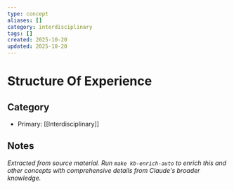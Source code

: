 ```yaml
---
type: concept
aliases: []
category: interdisciplinary
tags: []
created: 2025-10-20
updated: 2025-10-20
---
```


# Structure Of Experience

## Category

- Primary: [[Interdisciplinary]]

## Notes

*Extracted from source material. Run `make kb-enrich-auto` to enrich this and other concepts with comprehensive details from Claude's broader knowledge.*
